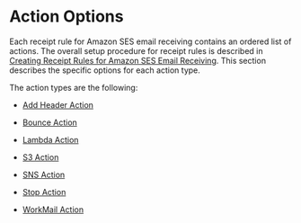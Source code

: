 # Action Options<a name="receiving-email-action"></a>

Each receipt rule for Amazon SES email receiving contains an ordered list of actions\. The overall setup procedure for receipt rules is described in [Creating Receipt Rules for Amazon SES Email Receiving](receiving-email-receipt-rules.md)\. This section describes the specific options for each action type\.

The action types are the following:

+ [Add Header Action](receiving-email-action-add-header.md)

+ [Bounce Action](receiving-email-action-bounce.md)

+ [Lambda Action](receiving-email-action-lambda.md)

+ [S3 Action](receiving-email-action-s3.md)

+ [SNS Action](receiving-email-action-sns.md)

+ [Stop Action](receiving-email-action-stop.md)

+ [WorkMail Action](receiving-email-action-workmail.md)
